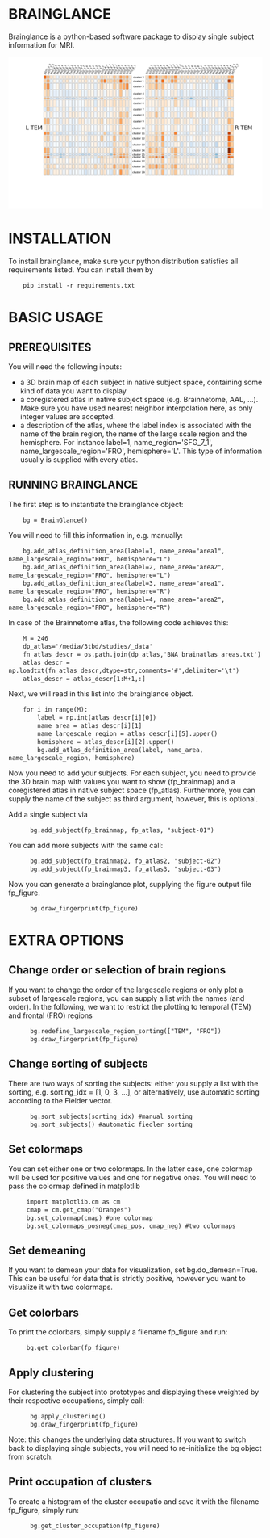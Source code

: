 BRAINGLANCE
================================
Brainglance is a python-based software package to display single subject information for MRI.

![brainglance_example](https://github.com/lipsia-fmri/brainglance/blob/master/example.png)






INSTALLATION
================================

To install brainglance, make sure your python distribution satisfies all requirements listed.
You can install them by



        pip install -r requirements.txt


BASIC USAGE
================================

PREREQUISITES
-----------------

You will need the following inputs:

- a 3D brain map of each subject in native subject space, containing some kind of data you want to display
- a coregistered atlas in native subject space (e.g. Brainnetome, AAL, ...). Make sure you have used nearest neighbor interpolation here, as only integer values are accepted.
- a description of the atlas, where the label index is associated with the name of the brain region, the name of the large scale region and the hemisphere. For instance label=1, name_region='SFG_7_1', name_largescale_region='FRO', hemisphere='L'. This type of information usually is supplied with every atlas.


RUNNING BRAINGLANCE
--------------------------

The first step is to instantiate the brainglance object:


        bg = BrainGlance()



You will need to fill this information in, e.g. manually:

        bg.add_atlas_definition_area(label=1, name_area="area1", name_largescale_region="FRO", hemisphere="L")
        bg.add_atlas_definition_area(label=2, name_area="area2", name_largescale_region="FRO", hemisphere="L")
        bg.add_atlas_definition_area(label=3, name_area="area1", name_largescale_region="FRO", hemisphere="R")
        bg.add_atlas_definition_area(label=4, name_area="area2", name_largescale_region="FRO", hemisphere="R")


In case of the Brainnetome atlas, the following code achieves this:


        M = 246
        dp_atlas='/media/3tbd/studies/_data'
        fn_atlas_descr = os.path.join(dp_atlas,'BNA_brainatlas_areas.txt')
        atlas_descr = np.loadtxt(fn_atlas_descr,dtype=str,comments='#',delimiter='\t')
        atlas_descr = atlas_descr[1:M+1,:]


Next, we will read in this list into the brainglance object.



        for i in range(M):
            label = np.int(atlas_descr[i][0])
            name_area = atlas_descr[i][1]
            name_largescale_region = atlas_descr[i][5].upper()
            hemisphere = atlas_descr[i][2].upper()
            bg.add_atlas_definition_area(label, name_area, name_largescale_region, hemisphere)


Now you need to add your subjects. For each subject, you need to provide the 3D brain map with values you want to show (fp_brainmap) and a coregistered atlas in native subject space (fp_atlas). Furthermore, you can supply the name of the subject as third argument, however, this is optional.

Add a single subject via


          bg.add_subject(fp_brainmap, fp_atlas, "subject-01")

You can add more subjects with the same call:

          bg.add_subject(fp_brainmap2, fp_atlas2, "subject-02")
          bg.add_subject(fp_brainmap3, fp_atlas3, "subject-03")


Now you can generate a brainglance plot, supplying the figure output file fp_figure.


          bg.draw_fingerprint(fp_figure)



EXTRA OPTIONS
=========================

Change order or selection of brain regions
-----------------------------------------------

If you want to change the order of the largescale regions or only plot a subset of largescale regions, you can supply a list with the names (and order). In the following, we want to restrict the plotting to temporal (TEM) and frontal (FRO) regions


          bg.redefine_largescale_region_sorting(["TEM", "FRO"])
          bg.draw_fingerprint(fp_figure)


Change sorting of subjects
-----------------------------------------------

There are two ways of sorting the subjects: either you supply a list with the sorting, e.g. sorting_idx = [1, 0, 3, ...], or alternatively, use automatic sorting according to the Fielder vector.


          bg.sort_subjects(sorting_idx) #manual sorting
          bg.sort_subjects() #automatic fiedler sorting



Set colormaps
------------------
You can set either one or two colormaps. In the latter case, one colormap will be used for positive values and one for negative ones. You will need to pass the colormap defined in matplotlib



         import matplotlib.cm as cm
         cmap = cm.get_cmap("Oranges")
         bg.set_colormap(cmap) #one colormap
         bg.set_colormaps_posneg(cmap_pos, cmap_neg) #two colormaps



Set demeaning
------------------

If you want to demean your data for visualization, set bg.do_demean=True. This can be useful for data that is strictly positive, however you want to visualize it with two colormaps.


Get colorbars
--------------------

To print the colorbars, simply supply a filename fp_figure and run:


         bg.get_colorbar(fp_figure)




Apply clustering
-----------------------------------------------

For clustering the subject into prototypes and displaying these weighted by their respective occupations, simply call:


          bg.apply_clustering()
          bg.draw_fingerprint(fp_figure)


Note: this changes the underlying data structures. If you want to switch back to displaying single subjects, you will need to re-initialize the bg object from scratch.


Print occupation of clusters
-----------------------------------------------

To create a histogram of the cluster occupatio and save it with the filename fp_figure, simply run:


          bg.get_cluster_occupation(fp_figure)
